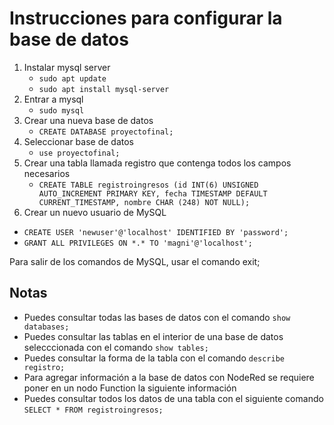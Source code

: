 # Instrucciones para configurar la base de datos

1. Instalar mysql server
    - `sudo apt update`
    - `sudo apt install mysql-server`
2. Entrar a mysql
    - `sudo mysql`
3. Crear una nueva base de datos
    - `CREATE DATABASE proyectofinal;`
4. Seleccionar base de datos
    - `use proyectofinal;`
5. Crear una tabla llamada registro que contenga todos los campos necesarios
    - `CREATE TABLE registroingresos (id INT(6) UNSIGNED AUTO_INCREMENT PRIMARY KEY, fecha TIMESTAMP DEFAULT CURRENT_TIMESTAMP, nombre CHAR (248) NOT NULL);`
6. Crear un nuevo usuario de MySQL
- `CREATE USER 'newuser'@'localhost' IDENTIFIED BY 'password';`
- `GRANT ALL PRIVILEGES ON *.* TO 'magni'@'localhost';`

Para salir de los comandos de MySQL, usar el comando exit;

## Notas

- Puedes consultar todas las bases de datos con el comando `show databases;`
- Puedes consultar las tablas en el interior de una base de datos selecccionada con el comando `show tables;`
- Puedes consultar la forma de la tabla con el comando `describe registro;`
- Para agregar información a la base de datos con NodeRed se requiere poner en un nodo Function la siguiente información
- Puedes consultar todos los datos de una tabla con el siguiente comando `SELECT * FROM registroingresos;`